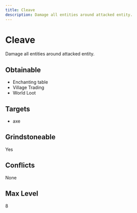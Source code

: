 ```yaml
---
title: Cleave
description: Damage all entities around attacked entity.
---
```

# Cleave
Damage all entities around attacked entity.
## Obtainable
- Enchanting table
- Village Trading
- World Loot
## Targets
- axe
## Grindstoneable
Yes
## Conflicts
None
## Max Level
8
